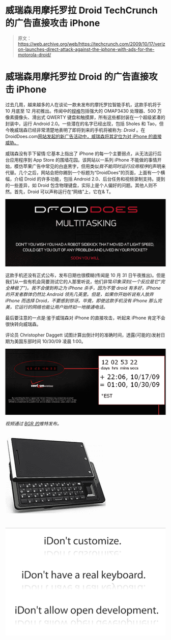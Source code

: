 # 威瑞森用摩托罗拉 Droid TechCrunch 的广告直接攻击 iPhone

> 原文：<https://web.archive.org/web/https://techcrunch.com/2009/10/17/verizon-launches-direct-attack-against-the-iphone-with-ads-for-the-motorola-droid/>

# 威瑞森用摩托罗拉 Droid 的广告直接攻击 iPhone

过去几周，越来越多的人在谈论一款未发布的摩托罗拉智能手机，这款手机将于 10 月底至 12 月初推出。传闻中的[规格](https://web.archive.org/web/20221209124317/http://www.mobilecrunch.com/2009/10/01/verizon-to-announce-moto-tao-next-week-phone-to-drop-dec-1/)包括强大的 OMAP3430 处理器、500 万像素摄像头、滑出式 QWERTY 键盘和触摸屏，所有这些都封装在一个超级紧凑的封装中，运行 Android 2.0。一些潜在的名字已经出现，包括 Sholes 和 Tao，但今晚威瑞森已经非常清楚地表明了即将到来的手机将被称为: *Droid* 。在 DroidDoes.com[网站发起的新广告活动中，威瑞森将其定位为对 iPhone 的直接威胁。](https://web.archive.org/web/20221209124317/http://www.droiddoes.com/)

威瑞森没有手下留情:它基本上指出了 iPhone 的每一个主要弱点，从无法运行后台应用程序到 App Store 的围墙花园。该网站以一系列 iPhone 不能做的事情开始，模仿苹果广告中常见的白底黑字，但用类似*我不能同时运行应用程序*的声明来代替。几个之后，网站会把你踢到一个标题为“DroidDoes”的页面，上面有一个横幅，介绍 Droid 的许多功能，包括 Android 2.0、后台任务和视频录制支持。提到的一些差异，如 Droid 包含物理键盘，实际上是个人偏好的问题。其他人则不然。首先，Droid 可以声称运行在“网络”上，它在& T。

![](img/69f527a08ced2e1aaab72f0df63fa159.png)

这款手机还没有正式公布，发布日期也很模糊(传闻是 10 月 31 日午夜推出)。但是我们从一些有机会简要测试它的人那里听说，他们非常*印象深刻(一个反应是它“完全棒极了”)。我不会傻到称之为 iPhone 杀手，因为不管 droid 有多好，iPhone 的开发者群体仍然比 Android 领先几英里。但是，如果你开始听说有人放弃 iPhone 而选择 Droid，不要感到惊讶。毕竟，即使这款手机没有 iPhone 那么完美，它运行的网络也能让用户始终如一地接通电话。*

最后要注意的一点是:鉴于威瑞森对 iPhone 的直接攻击，听起来 iPhone 肯定不会很快转向威瑞森。

评论员 Christopher Daggett 试图计算出倒计时的准确时间，透露(可能的)发射日期为美国东部时间 10/30/09 凌晨 1:00。

![](img/bf111020feead2b07268f5338591b6ea.png)

*视频通过 [BGR 的](https://web.archive.org/web/20221209124317/http://boygeniusreport.com/)推特发布。*

![](img/b48c8cd927ee28eededd3e825fdc0042.png)

![](img/279ac673dcfe20b50ab32c7d81660cfa.png)
